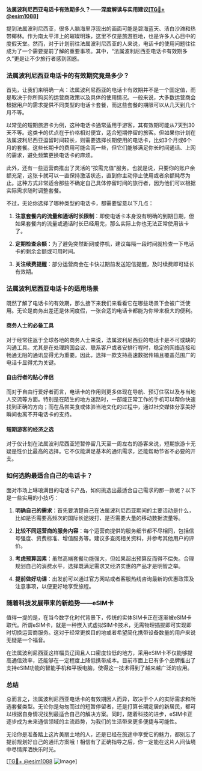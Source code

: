 **法属波利尼西亚电话卡有效期多久？——深度解读与实用建议[[TG💪+ @esim1088](https://t.me/s/esim1088)]**

提到法属波利尼西亚，很多人脑海里浮现出的画面可能是碧海蓝天、洁白沙滩和热带椰林。作为南太平洋上的璀璨明珠，这里不仅是旅游胜地，也是许多人心目中的度假天堂。然而，对于计划前往法属波利尼西亚的人来说，电话卡的使用问题往往成为了一个需要提前了解的重要事项。其中，“法属波利尼西亚电话卡有效期多久”更是让不少旅行者感到困惑。

### 法属波利尼西亚电话卡的有效期究竟是多少？

首先，让我们来明确一点：法属波利尼西亚的电话卡有效期并不是一个固定值，而是取决于你所购买的运营商政策以及具体的使用情况。一般来说，大多数运营商会根据用户的需求提供不同类型的电话卡套餐，而这些套餐的期限可以从几天到几个月不等。

以常见的短期旅游卡为例，这种电话卡通常适用于游客，其有效期可能从7天到30天不等。这类卡的优点在于价格相对便宜，适合短期停留的旅客。但如果你计划在法属波利尼西亚逗留时间较长，则需要选择长期使用的电话卡，比如3个月或6个月的套餐。这些长期卡的费用可能会高一些，但它们能够满足你长时间通话、上网的需求，避免频繁更换电话卡的麻烦。

此外，还有一些运营商推出了灵活的“按需充值”服务。也就是说，只要你的账户余额充足，这张卡就可以一直保持激活状态，直到你主动停止使用或者余额耗尽为止。这种方式非常适合那些不确定自己具体停留时间的旅行者，因为他们可以根据实际需求随时调整套餐。

不过，无论你选择了哪种类型的电话卡，都需要留意以下几点：

1. **注意套餐内的流量和通话时长限制**：即使电话卡本身没有明确的到期日期，但如果套餐内的流量或通话时长已经用完，那么实际上你也无法正常使用该卡了。
   
2. **定期检查余额**：为了避免突然断网或停机，建议每隔一段时间就检查一下电话卡的剩余金额或可用时间。

3. **关注续费提醒**：部分运营商会在卡快过期前发送短信提醒，及时续费即可延长有效期。

### 法属波利尼西亚电话卡的适用场景

既然了解了电话卡的有效期，那么接下来我们来看看它在哪些场景下会被广泛使用。无论是商务出差还是休闲度假，一张合适的电话卡都能为你带来极大的便利。

#### 商务人士的必备工具

对于经常往返于全球各地的商务人士来说，法属波利尼西亚的电话卡是不可或缺的沟通工具。尤其是在处理跨国会议、联系客户或者安排行程时，稳定的网络连接和畅通无阻的通讯显得尤为重要。因此，选择一款支持高速数据传输且覆盖范围广的电话卡显得尤为关键。

#### 自由行者的贴心伴侣

而对于自由行爱好者而言，电话卡的作用则更多体现在导航、预订住宿以及与当地人交流等方面。特别是在陌生的地方迷路时，一部能正常工作的手机可以帮你快速找到正确的方向；而在品尝美食或体验当地文化的过程中，通过社交媒体分享美好瞬间也离不开电话卡的支持。

#### 短期游客的经济之选

对于仅计划在法属波利尼西亚短暂停留几天至一周左右的游客来说，短期旅游卡无疑是性价比最高的选择。它不仅能满足基本的通讯需求，还能帮助节省不必要的开支。

### 如何选购最适合自己的电话卡？

面对市场上琳琅满目的电话卡产品，如何挑选出最适合自己需求的那一款呢？以下是一些实用的小技巧：

1. **明确自己的需求**：首先要清楚自己在法属波利尼西亚期间的主要活动是什么，比如是否需要高频次的国际长途拨打、是否需要大量的移动数据流量等。

2. **比较不同运营商的服务内容**：每个运营商提供的服务细节都不尽相同，包括信号强度、资费标准、增值服务等。建议多查阅相关资料，并参考其他用户的评价。

3. **考虑预算因素**：虽然高端套餐功能强大，但如果超出预算反而得不偿失。合理规划自己的消费水平，选择既满足需求又经济实惠的产品才是明智之举。

4. **提前做好功课**：出发前可以通过官方网站或者客服热线咨询最新的优惠政策及注意事项，以便更好地享受旅程。

### 随着科技发展带来的新趋势——eSIM卡

值得一提的是，在当今数字化时代背景下，传统的实体SIM卡正在逐渐被eSIM卡取代。所谓eSIM卡，就是一种嵌入式虚拟SIM卡技术，无需物理插拔即可实现即时切换运营商服务。这对于经常更换目的地或者希望简化携带设备数量的用户来说无疑是一个福音。

在法属波利尼西亚这样幅员辽阔且人口密度较低的地方，采用eSIM卡不仅能够提高通信效率，还能够在一定程度上降低携带成本。目前市面上已有多个品牌推出了支持eSIM功能的智能手机和平板电脑，使得这一技术得到了越来越广泛的应用。

### 总结

总而言之，法属波利尼西亚电话卡的有效期因人而异，取决于个人的实际需求和所选套餐类型。无论你是匆匆而过的短暂停留者，还是打算长期定居的新居民，都可以根据自身情况找到最适合自己的解决方案。同时，随着科技的进步，eSIM卡正逐步成为未来通信领域的主流趋势，为我们的生活带来更多便捷与可能性。

无论你是准备踏上这片美丽土地的人，还是已经在旅途中享受它的魅力，都别忘了提前规划好自己的通讯方案哦！相信有了正确指导之后，你一定能在这片人间仙境中尽情挥洒快乐时光。

[[TG💪+ @esim1088](https://t.me/s/esim1088) ![Image](https://i.postimg.cc/4NQfJmqS/Snipaste-2025-05-13-00-14-12.png)]